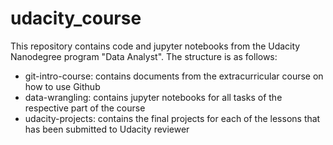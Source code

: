 # udacity_course
This repository contains code and jupyter notebooks from the Udacity Nanodegree program "Data Analyst".
The structure is as follows:
- git-intro-course: contains documents from the extracurricular course on how to use Github
- data-wrangling: contains jupyter notebooks for all tasks of the respective part of the course
- udacity-projects: contains the final projects for each of the lessons that has been submitted to Udacity reviewer
